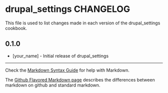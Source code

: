drupal_settings CHANGELOG
=======================

This file is used to list changes made in each version of the drupal_settings cookbook.

0.1.0
-----
- [your_name] - Initial release of drupal_settings

- - -
Check the [Markdown Syntax Guide](http://daringfireball.net/projects/markdown/syntax) for help with Markdown.

The [Github Flavored Markdown page](http://github.github.com/github-flavored-markdown/) describes the differences between markdown on github and standard markdown.
